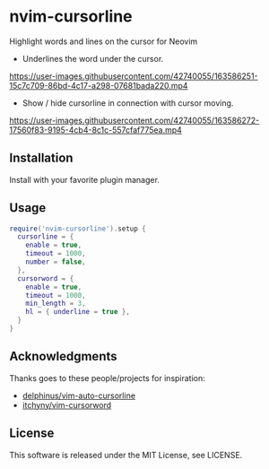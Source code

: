 # nvim-cursorline

Highlight words and lines on the cursor for Neovim

- Underlines the word under the cursor.

https://user-images.githubusercontent.com/42740055/163586251-15c7c709-86bd-4c17-a298-07681bada220.mp4

- Show / hide cursorline in connection with cursor moving.

https://user-images.githubusercontent.com/42740055/163586272-17560f83-9195-4cb4-8c1c-557cfaf775ea.mp4

## Installation

Install with your favorite plugin manager.

## Usage

```lua
require('nvim-cursorline').setup {
  cursorline = {
    enable = true,
    timeout = 1000,
    number = false,
  },
  cursorword = {
    enable = true,
    timeout = 1000,
    min_length = 3,
    hl = { underline = true },
  }
}
```

## Acknowledgments

Thanks goes to these people/projects for inspiration:

- [delphinus/vim-auto-cursorline](https://github.com/delphinus/vim-auto-cursorline)
- [itchyny/vim-cursorword](https://github.com/itchyny/vim-cursorword)

## License

This software is released under the MIT License, see LICENSE.
